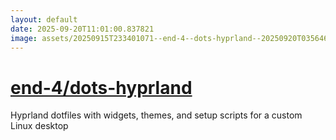 ```yaml
---
layout: default
date: 2025-09-20T11:01:00.837821
image: assets/20250915T233401071--end-4--dots-hyprland--20250920T035646447--cropped.png
---
```


# [end-4/dots-hyprland](https://github.com/end-4/dots-hyprland)

Hyprland dotfiles with widgets, themes, and setup scripts for a custom Linux desktop
